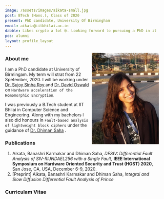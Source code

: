 ```yaml
---
image: /assets/images/aikata-small.jpg
post: BTech (Hons.), Class of 2020
present: PhD candidate, University Of Birmingham
email: aikata@iitbhilai.ac.in
dabble: Likes crypto a lot 🤓. Looking forward to pursuing a PhD in it from University Of Birmingham
pos: alumni
layout: profile_layout
---
```


<!-- # Aikata -->

<img  align="right"  width="220"  height="300"  src="/assets/images/aikata-small.jpg" >

### About me

I am a PhD candidate at University of Birmingam. My term will strat from 22 Spetember, 2020. I will be working under [Dr. Sujoy Sinha Roy ](https://www.cs.bham.ac.uk/~sinharos/) and [Dr. David Oswald](https://www.birmingham.ac.uk/staff/profiles/computer-science/oswald-david.aspx) on `Hardware acceleration of the Homomorphic Encryption`.

I was previously a B.Tech student at IIT Bhilai in Computer Science and Engineering. Along with my bachelors I also did honours in `Fault-based analysis of lightweight block ciphers` under the guidance of [Dr. Dhiman Saha](https://www.iitbhilai.ac.in/index.php?pid=dhiman) .

### Publications

1. Aikata, Banashri Karmakar and Dhiman Saha, _DESIV: Differential Fault Analysis of SIV-RIJNDAEL256 with a Single Fault_, **IEEE International Symposium on Hardware Oriented Security and Trust (HOST) 2020**, San Jose, CA, USA, December 6-9, 2020.
2. [Preprint] Aikata, Banashri Karmakar and Dhiman Saha, _Integral and Slow Diffusion Differential Fault Analysis of Prince_

### Curriculam Vitae

